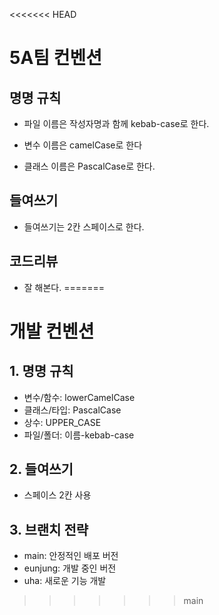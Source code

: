 <<<<<<< HEAD
# 5A팀 컨벤션

## 명명 규칙

- 파일 이름은 작성자명과 함께 kebab-case로 한다.

- 변수 이름은 camelCase로 한다

- 클래스 이름은 PascalCase로 한다.

## 들여쓰기

- 들여쓰기는 2칸 스페이스로 한다.

## 코드리뷰

- 잘 해본다.
=======
# 개발 컨벤션

## 1. 명명 규칙
- 변수/함수: lowerCamelCase
- 클래스/타입: PascalCase
- 상수: UPPER_CASE
- 파일/폴더: 이름-kebab-case

## 2. 들여쓰기
- 스페이스 2칸 사용

## 3. 브랜치 전략
- main: 안정적인 배포 버전
- eunjung: 개발 중인 버전
-	uha: 새로운 기능 개발
>>>>>>> main
